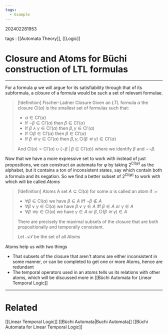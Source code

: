 ```yaml
---
tags:
  - Example
---
```


202402281953

tags : [[Automata Theory]], [[Logic]]

#  Closure and Atoms for Büchi construction of LTL formulas
---

For a formula $\varphi$ we will argue for its satisfiability through that of its subformula, a *closure* of a formula would be such a set of relevant formulae.

>[!definition] Fischer-Ladner Closure
>Given an *LTL* formula $\alpha$ the closure $\text{Cl}(\alpha)$ is the smallest set of formulas such that:
>- $\alpha\in \text{Cl}'(\alpha)$
>- If $\lnot \beta\in \text{Cl}'(\alpha)$ then $\beta\in \text{Cl}'(\alpha)$
>- If $\beta \land \gamma\in \text{Cl}'(\alpha)$ then $\beta,\gamma \in \text{Cl}'(\alpha)$
>- If $\bigcirc \beta \in \text{Cl}'(\alpha)$ then $\beta\in \text{Cl}'(\alpha)$
>- If $\beta\ \mathcal U\ \gamma\in \text{Cl}'(\alpha)$ then $\beta,\gamma,\bigcirc(\beta\ \mathcal U\ \gamma)\in \text{Cl}'(\alpha)$
>
>And $\text{Cl}(\alpha)=\text{Cl}'(\alpha)\cup \{ \lnot\beta\;|\;\beta\in\text{Cl}'(\alpha)\}$ where we identify $\beta$ and $\lnot\lnot\beta$.

Now that we have a more expressive set to work with instead of just propositions, we can construct an automata for $\varphi$ by taking $2^{\text{Cl}(\varphi)}$ as the alphabet, but it contains a ton of inconsistent states, say which contain both a formula and its negation. So we find a better subset of $2^{\text{Cl}(\varphi)}$ to work with which will be called *Atoms*

>[!definition] Atoms
>A set $A\subseteq\text{Cl}(\alpha)$ for some $\alpha$ is called an atom if :=
>- $\forall \beta\in \text{Cl}(\alpha)$ we have $\beta \in A$ iff $\lnot \beta \not\in A$
>- $\forall \beta \lor \gamma \in \text{Cl}(\alpha)$ we have $\beta \lor \gamma \in A$ iff $\beta\in A$ or $\gamma\in A$
>- $\forall \beta\ \mathcal U \gamma \in \text{Cl}(\alpha)$ we have $\gamma \in A$ or $\beta, \bigcirc(\beta\ \mathcal U\ \gamma)\in A$
>
>There are precisely the maximal subsets of the closure that are both propositionally and temporally consistent.
>
>Let $\mathcal {AT}$ be the set of all *Atoms*

Atoms help us with two things
- That subsets of the closure that aren't atoms are either inconsistent in some manner, or can be completed to get one or more Atoms, hence are redundant
- The temporal operators used in an atoms tells us its relations with other atoms, which will be discussed more in [[Büchi Automata for Linear Temporal Logic]]

---
# Related
[[Linear Temporal Logic]]
[[Büchi Automata|Buchi Automata]]
[[Büchi Automata for Linear Temporal Logic]]